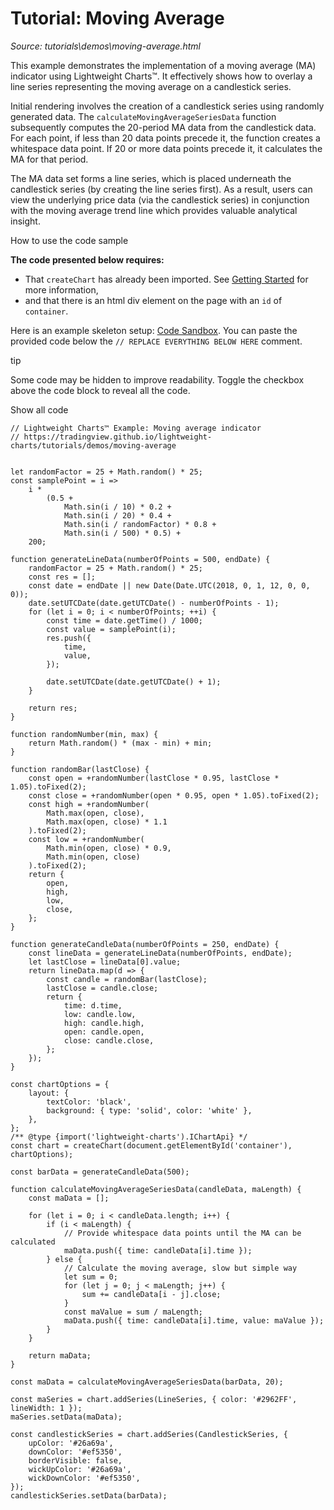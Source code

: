 # Tutorial: Moving Average

*Source: tutorials\demos\moving-average.html*

This example demonstrates the implementation of a moving average (MA) indicator using Lightweight Charts™. It effectively shows how to overlay a line series representing the moving average on a candlestick series.

Initial rendering involves the creation of a candlestick series using randomly generated data. The `calculateMovingAverageSeriesData` function subsequently computes the 20-period MA data from the candlestick data. For each point, if less than 20 data points precede it, the function creates a whitespace data point. If 20 or more data points precede it, it calculates the MA for that period.

The MA data set forms a line series, which is placed underneath the candlestick series (by creating the line series first). As a result, users can view the underlying price data (via the candlestick series) in conjunction with the moving average trend line which provides valuable analytical insight.

How to use the code sample

**The code presented below requires:**

  * That `createChart` has already been imported. See [Getting Started](../../docs.html#creating-a-chart) for more information,
  * and that there is an html div element on the page with an `id` of `container`.

Here is an example skeleton setup: [Code Sandbox](https://codesandbox.io/s/lightweight-charts-skeleton-n67pm6). You can paste the provided code below the `// REPLACE EVERYTHING BELOW HERE` comment.

tip

Some code may be hidden to improve readability. Toggle the checkbox above the code block to reveal all the code.

Show all code
    
    
    // Lightweight Charts™ Example: Moving average indicator  
    // https://tradingview.github.io/lightweight-charts/tutorials/demos/moving-average  
      
      
    let randomFactor = 25 + Math.random() * 25;  
    const samplePoint = i =>  
        i *  
            (0.5 +  
                Math.sin(i / 10) * 0.2 +  
                Math.sin(i / 20) * 0.4 +  
                Math.sin(i / randomFactor) * 0.8 +  
                Math.sin(i / 500) * 0.5) +  
        200;  
      
    function generateLineData(numberOfPoints = 500, endDate) {  
        randomFactor = 25 + Math.random() * 25;  
        const res = [];  
        const date = endDate || new Date(Date.UTC(2018, 0, 1, 12, 0, 0, 0));  
        date.setUTCDate(date.getUTCDate() - numberOfPoints - 1);  
        for (let i = 0; i < numberOfPoints; ++i) {  
            const time = date.getTime() / 1000;  
            const value = samplePoint(i);  
            res.push({  
                time,  
                value,  
            });  
      
            date.setUTCDate(date.getUTCDate() + 1);  
        }  
      
        return res;  
    }  
      
    function randomNumber(min, max) {  
        return Math.random() * (max - min) + min;  
    }  
      
    function randomBar(lastClose) {  
        const open = +randomNumber(lastClose * 0.95, lastClose * 1.05).toFixed(2);  
        const close = +randomNumber(open * 0.95, open * 1.05).toFixed(2);  
        const high = +randomNumber(  
            Math.max(open, close),  
            Math.max(open, close) * 1.1  
        ).toFixed(2);  
        const low = +randomNumber(  
            Math.min(open, close) * 0.9,  
            Math.min(open, close)  
        ).toFixed(2);  
        return {  
            open,  
            high,  
            low,  
            close,  
        };  
    }  
      
    function generateCandleData(numberOfPoints = 250, endDate) {  
        const lineData = generateLineData(numberOfPoints, endDate);  
        let lastClose = lineData[0].value;  
        return lineData.map(d => {  
            const candle = randomBar(lastClose);  
            lastClose = candle.close;  
            return {  
                time: d.time,  
                low: candle.low,  
                high: candle.high,  
                open: candle.open,  
                close: candle.close,  
            };  
        });  
    }  
      
    const chartOptions = {  
        layout: {  
            textColor: 'black',  
            background: { type: 'solid', color: 'white' },  
        },  
    };  
    /** @type {import('lightweight-charts').IChartApi} */  
    const chart = createChart(document.getElementById('container'), chartOptions);  
      
    const barData = generateCandleData(500);  
      
    function calculateMovingAverageSeriesData(candleData, maLength) {  
        const maData = [];  
      
        for (let i = 0; i < candleData.length; i++) {  
            if (i < maLength) {  
                // Provide whitespace data points until the MA can be calculated  
                maData.push({ time: candleData[i].time });  
            } else {  
                // Calculate the moving average, slow but simple way  
                let sum = 0;  
                for (let j = 0; j < maLength; j++) {  
                    sum += candleData[i - j].close;  
                }  
                const maValue = sum / maLength;  
                maData.push({ time: candleData[i].time, value: maValue });  
            }  
        }  
      
        return maData;  
    }  
      
    const maData = calculateMovingAverageSeriesData(barData, 20);  
      
    const maSeries = chart.addSeries(LineSeries, { color: '#2962FF', lineWidth: 1 });  
    maSeries.setData(maData);  
      
    const candlestickSeries = chart.addSeries(CandlestickSeries, {  
        upColor: '#26a69a',  
        downColor: '#ef5350',  
        borderVisible: false,  
        wickUpColor: '#26a69a',  
        wickDownColor: '#ef5350',  
    });  
    candlestickSeries.setData(barData);  
    
